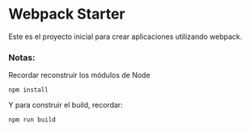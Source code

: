 # Webpack Starter

Este es el proyecto inicial para crear aplicaciones utilizando webpack.

### Notas:
Recordar reconstruir los módulos de Node
```
npm install
```

Y para construir el build, recordar:
```
npm run build
```
